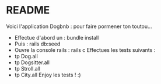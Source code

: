 # README

Voici l'application Dogbnb : pour faire pormener ton toutou...

* Effectue d'abord un : bundle install
* Puis : rails db:seed
* Ouvre la console rails : rails c
Effectues les tests suivants :
* tp Dog.all
* tp Dogsitter.all
* tp Stroll.all
* tp City.all
Enjoy les tests ! :)
